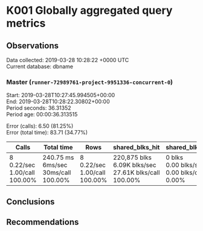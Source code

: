 # K001 Globally aggregated query metrics

## Observations ##
Data collected: 2019-03-28 10:28:22 +0000 UTC  
Current database: dbname  



### Master (`runner-72989761-project-9951336-concurrent-0`) ###
Start: 2019-03-28T10:27:45.994505+00:00  
End: 2019-03-28T10:28:22.30802+00:00  
Period seconds: 36.31352  
Period age: 00:00:36.313515  

Error (calls): 6.50 (81.25%)  
Error (total time): 83.71 (34.77%)

Calls | Total&nbsp;time | Rows | shared_blks_hit | shared_blks_read | shared_blks_dirtied | shared_blks_written | blk_read_time | blk_write_time | kcache_reads | kcache_writes | kcache_user_time_ms | kcache_system_time 
-------|------------|------|-----------------|------------------|---------------------|---------------------|---------------|----------------|--------------|---------------|---------------------|--------------------
8<br/>0.22/sec<br/>1.00/call<br/>100.00% |240.75&nbsp;ms<br/>6ms/sec<br/>30ms/call<br/>100.00% |8<br/>0.22/sec<br/>1.00/call<br/>100.00% |220,875&nbsp;blks<br/>6.09K&nbsp;blks/sec<br/>27.61K&nbsp;blks/call<br/>100.00% |0&nbsp;blks<br/>0.00&nbsp;blks/sec<br/>0.00&nbsp;blks/call<br/>0.00% |0&nbsp;blks<br/>0.00&nbsp;blks/sec<br/>0.00&nbsp;blks/call<br/>0.00% |0&nbsp;blks<br/>0.00&nbsp;blks/sec<br/>0.00&nbsp;blks/call<br/>0.00% |0.00&nbsp;ms<br/>0s/sec<br/>0s/call<br/>0.00% |0.00&nbsp;ms<br/>0s/sec<br/>0s/call<br/>0.00% |0.00&nbsp;bytes<br/>0.00&nbsp;bytes/sec<br/>0.00&nbsp;bytes/call<br/>0.00% |0.00&nbsp;bytes<br/>0.00&nbsp;bytes/sec<br/>0.00&nbsp;bytes/call<br/>0.00% |0.00&nbsp;ms<br/>0s/sec<br/>0s/call<br/>0.00% |0.00&nbsp;ms<br/>0s/sec<br/>0s/call<br/>0.00%





## Conclusions ##


## Recommendations ##

